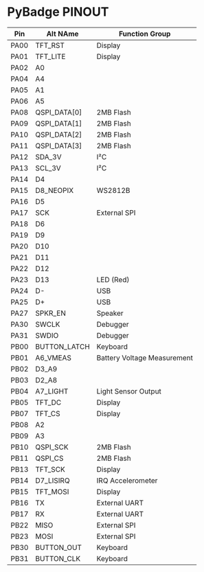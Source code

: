 # PyBadge PINOUT

| Pin  | Alt NAme     | Function Group              |
| ---- | ------------ | --------------------------- |
| PA00 | TFT_RST      | Display                     |
| PA01 | TFT_LITE     | Display                     |
| PA02 | A0           |                             |
| PA04 | A4           |                             |
| PA05 | A1           |                             |
| PA06 | A5           |                             |
| PA08 | QSPI_DATA[0] | 2MB Flash                   |
| PA09 | QSPI_DATA[1] | 2MB Flash                   |
| PA10 | QSPI_DATA[2] | 2MB Flash                   |
| PA11 | QSPI_DATA[3] | 2MB Flash                   |
| PA12 | SDA_3V       | I²C                         |
| PA13 | SCL_3V       | I²C                         |
| PA14 | D4           |                             |
| PA15 | D8_NEOPIX    | WS2812B                     |
| PA16 | D5           |                             |
| PA17 | SCK          | External SPI                |
| PA18 | D6           |                             |
| PA19 | D9           |                             |
| PA20 | D10          |                             |
| PA21 | D11          |                             |
| PA22 | D12          |                             |
| PA23 | D13          | LED (Red)                   |
| PA24 | D-           | USB                         |
| PA25 | D+           | USB                         |
| PA27 | SPKR_EN      | Speaker                     |
| PA30 | SWCLK        | Debugger                    |
| PA31 | SWDIO        | Debugger                    |
| PB00 | BUTTON_LATCH | Keyboard                    |
| PB01 | A6_VMEAS     | Battery Voltage Measurement |
| PB02 | D3_A9        |                             |
| PB03 | D2_A8        |                             |
| PB04 | A7_LIGHT     | Light Sensor Output         |
| PB05 | TFT_DC       | Display                     |
| PB07 | TFT_CS       | Display                     |
| PB08 | A2           |                             |
| PB09 | A3           |                             |
| PB10 | QSPI_SCK     | 2MB Flash                   |
| PB11 | QSPI_CS      | 2MB Flash                   |
| PB13 | TFT_SCK      | Display                     |
| PB14 | D7_LISIRQ    | IRQ Accelerometer           |
| PB15 | TFT_MOSI     | Display                     |
| PB16 | TX           | External UART               |
| PB17 | RX           | External UART               |
| PB22 | MISO         | External SPI                |
| PB23 | MOSI         | External SPI                |
| PB30 | BUTTON_OUT   | Keyboard                    |
| PB31 | BUTTON_CLK   | Keyboard                    |
